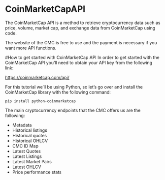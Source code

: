 # CoinMarketCapAPI

The CoinMarketCap API is a method to retrieve cryptocurrency data such as price, volume, market cap, and exchange data from CoinMarketCap using code.

The website of the CMC is free to use and the payment is necessary if you want more API functions.

#How to get started with CoinMarketCap API
In order to get started with the CoinMarketCap API you’ll need to obtain your API key from the following link:

https://coinmarketcap.com/api/

For this tutorial we’ll be using Python, so let’s go over and install the CoinMarketCap library with the following command:

`pip install python-coinmarketcap`

The main cryptocurrency endpoints that the CMC offers us are the following:

- Metadata
- Historical listings
- Historical quotes
- Historical OHLCV
- CMC ID Map
- Latest Quotes
- Latest Listings
- Latest Market Pairs
- Latest OHLCV
- Price performance stats

